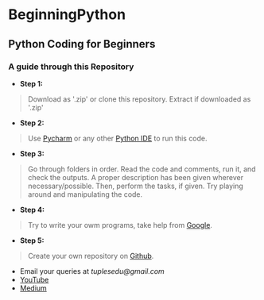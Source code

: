 # BeginningPython
## Python Coding for Beginners

### A guide through this Repository

- **Step 1:**
> Download as '.zip' or clone this repository.
> Extract if downloaded as '.zip'

- **Step 2:**
> Use [Pycharm](https://www.jetbrains.com/pycharm/download/) or any other [Python IDE](http://www.discoversdk.com/blog/10-best-python-ides) to run this code.

- **Step 3:**
> Go through folders in order. Read the code and comments, run it, and check the outputs.
> A proper description has been given wherever necessary/possible.
> Then, perform the tasks, if given.
> Try playing around and manipulating the code.

- **Step 4:**
> Try to write your owm programs, take help from [Google](https://www.google.com/).

- **Step 5:**
> Create your own repository on [Github](https://github.com/).


- Email your queries at _tuplesedu@gmail.com_
- [YouTube](https://www.youtube.com/c/tuplesedu)
- [Medium](https://medium.com/@tuplesedu)

